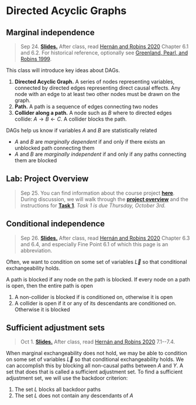 # Directed Acyclic Graphs


## Marginal independence

> Sep 24. [**Slides.**](assets/slides/4-1_dags_marginal.pdf) After class, read [Hernán and Robins 2020](https://www.hsph.harvard.edu/miguel-hernan/causal-inference-book/) Chapter 6.1 and 6.2. For historical reference, optionally see [Greenland, Pearl, and Robins 1999](https://journals.lww.com/epidem/Abstract/1999/01000/Causal_Diagrams_for_Epidemiologic_Research.8.aspx).

This class will introduce key ideas about DAGs.

1. **Directed Acyclic Graph.** A series of nodes representing variables, connected by directed edges representing direct causal effects. Any node with an edge to at least two other nodes must be drawn on the graph.
2. **Path.** A path is a sequence of edges connecting two nodes
3. **Collider along a path.** A node such as $B$ where to directed edges collide: $A\rightarrow B \leftarrow C$. A collider blocks the path.

DAGs help us know if variables $A$ and $B$ are statistically related

* $A$ and $B$ are *marginally dependent* if and only if there exists an unblocked path connecting them
* $A$ and $B$ are *marginally independent* if and only if any paths connecting them are blocked


<script type="text/tikz">
  \begin{tikzpicture}
    \node (l) at (0,0) {$L$};
    \node (a) at (1,0) {$A$};
    \node (y) at (2,0) {$Y$};
    \draw[->] (l) -- (a);
    \draw[->] (a) -- (y);
    \draw[->] (l) to[bend right] (y);
  \end{tikzpicture}
</script>

## Lab: Project Overview

> Sep 25. You can find information about the course project [**here**](https://causal3900.github.io/course-project.html). During discussion, we will walk through the [**project overview**](https://causal3900.github.io/assets/psets/project/project_overview.pdf) and the instructions for [**Task 1**](https://causal3900.github.io/assets/psets/project/task1.pdf). *Task 1 is due Thursday, October 3rd.*

## Conditional independence

> Sep 26. [**Slides.**]() After class, read [Hernán and Robins 2020](https://www.hsph.harvard.edu/miguel-hernan/causal-inference-book/) Chapter 6.3 and 6.4, and especially Fine Point 6.1 of which this page is an abbreviation.

Often, we want to condition on some set of variables $\vec{L}$ so that conditional exchangeability holds. 

A path is blocked if any node on the path is blocked. If every node on a path is open, then the entire path is open

1. A non-collider is blocked if is conditioned on, otherwise it is open
2. A collider is open if it or any of its descendants are conditioned on. Otherwise it is blocked


## Sufficient adjustment sets

> Oct 1. [**Slides.**]() After class, read [Hernán and Robins 2020](https://www.hsph.harvard.edu/miguel-hernan/causal-inference-book/) 7.1--7.4.

When marginal exchangeability does not hold, we may be able to condition on some set of variables $\vec{L}$ so that conditional exchangeability holds. We can accomplish this by blocking all non-causal paths between $A$ and $Y$. A set that does that is called a sufficient adjustment set. To find a sufficient adjustment set, we will use the backdoor criterion:

1. The set $L$ blocks all backdoor paths
2. The set $L$ does not contain any descendants of $A$

